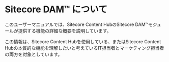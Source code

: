 # Sitecore DAM™ について

このユーザーマニュアルでは、Sitecore Content HubのSitecore DAM™モジュールが提供する機能の詳細な概要を説明しています。

この情報は、Sitecore Content Hubを使用している、またはSitecore Content Hubの本質的な機能を理解したいと考えているIT担当者とマーケティング担当者の両方を対象としています。
